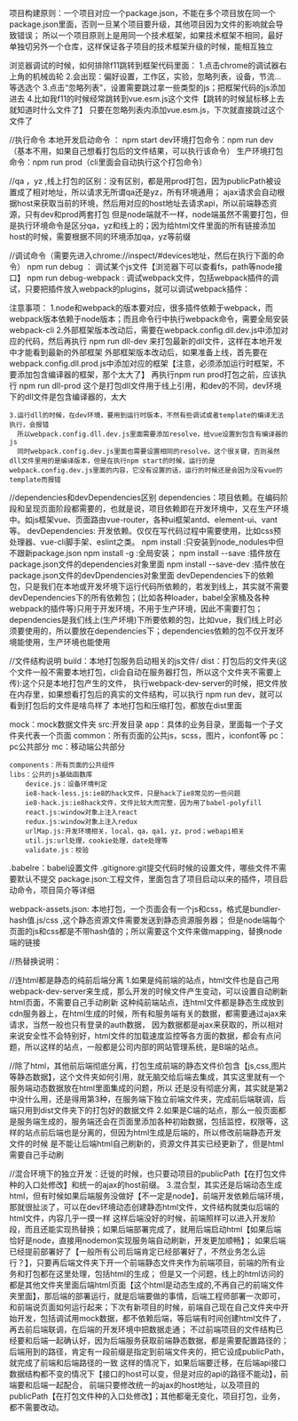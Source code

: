 项目构建原则：一个项目对应一个package.json，不能在多个项目放在同一个package.json里面，否则一旦某个项目要升级，其他项目因为文件的影响就会导致错误；
            所以一个项目原则上是用同一个技术框架，如果技术框架不相同，最好单独切另外一个仓库，这样保证各子项目的技术框架升级的时候，能相互独立



浏览器调试的时候，如何排除f11跳转到框架代码里面：
    1.点击chrome的调试器右上角的机械齿轮
    2.会出现：偏好设置，工作区，实验，忽略列表，设备，节流...等选选个
    3.点击“忽略列表”，设置需要跳过拿一些类型的js；把框架代码的js添加进去
    4.比如我f11的时候经常跳转到vue.esm.js这个文件【跳转的时候鼠标移上去就知道时什么文件了】
      只要在忽略列表内添加vue.esm.js，下次就直接跳过这个文件了



//执行命令
本地开发启动命令 ： npm start
dev环境打包命令：npm run dev（基本不用，如果自己想看打包后的文件结果，可以执行该命令）
生产环境打包命令：npm run prod（cli里面会自动执行这个打包命令）


//qa ，yz ,线上打包的区别：没有区别，都是用prod打包，因为publicPath被设置成了相对地址，所以请求无所谓qa还是yz，所有环境通用；
  ajax请求会自动根据host来获取当前的环境，然后用对应的host地址去请求api，所以前端静态资源，只有dev和prod两套打包
  但是node端就不一样，node端虽然不需要打包，但是执行环境命令是区分qa，yz和线上的；因为给html文件里面的所有链接添加host的时候，需要根据不同的环境添加qa，yz等前缀



//调试命令（需要先进入chrome://inspect/#devices地址，然后在执行下面的命令）
npm run debug ： 调试某个js文件【浏览器下可以查看fs，path等node接口】 
npm run debug-webpack : 调试webpack文件，包括webpack插件的调试，只要把插件放入webpack的plugins，就可以调试webpack插件：



注意事项：
    1.node和webpack的版本要对应，很多插件依赖于webpack，而webpack版本依赖于node版本；而且命令行中执行webpack命令，需要全局安装webpack-cli
    2.外部框架版本改动后，需要在webpack.config.dll.dev.js中添加对应的代码，然后再执行 npm run dll-dev  来打包最新的dll文件，这样在本地开发中才能看到最新的外部框架
        外部框架版本改动后，如果准备上线，首先要在webpack.config.dll.prod.js中添加对应的框架【注意，必须添加运行时框架，不要添加包含编译器的框架，那个太大了】
        再执行npm run prod打包之前，应该执行 npm run dll-prod 这个是打包dll文件用于线上引用，和dev的不同，dev环境下的dll文件是包含编译器的，太大

    3.运行dll的时候，在dev环境，要用到运行时版本，不然有些调试或者template的编译无法执行，会报错
      所以webpack.config.dll.dev.js里面需要添加resolve，给vue设置到包含有编译器的js
      同时webpack.config.dev.js里面也需要设置相同的resolve，这个很关键，否则虽然dll文件里用的是编译版本，但是在执行npm start的时候，运行的是webpack.config.dev.js里面的内容，它没有设置的话，运行的时候还是会因为没有vue的template而报错


//dependencies和devDependencies区别
dependencies：项目依赖。在编码阶段和呈现页面阶段都需要的，也就是说，项目依赖即在开发环境中，又在生产环境中。如js框架vue、页面路由vue-router，各种ui框架antd、element-ui、vant等。
devDependencies: 开发依赖。仅仅在写代码过程中需要使用，比如css预处理器、vue-cli脚手架、eslint之类。
npm install :只安装到node_nodules中但不跟新package.json
npm install -g :全局安装；
npm install --save :插件放在package.json文件的dependencies对象里面
npm install --save-dev :插件放在package.json文件的devDpendencies对象里面
devDependencies下的依赖包，只是我们在本地或开发坏境下运行代码所依赖的，若发到线上，其实就不需要devDependencies下的所有依赖包；(比如各种loader，babel全家桶及各种webpack的插件等)只用于开发环境，不用于生产环境，因此不需要打包；
dependencies是我们线上(生产坏境)下所要依赖的包，比如vue，我们线上时必须要使用的，所以要放在dependencies下；dependencies依赖的包不仅开发环境能使用，生产环境也能使用





//文件结构说明
build：本地打包服务启动相关的js文件/
dist：打包后的文件夹(这个文件一般不需要本地打包，cli会自动在服务器打包，所以这个文件夹不需要上传):这个只是本地打包产生的文件，
      执行webpack-dev-server的时候，把文件放在内存里，如果想看打包后的真实的文件结构，可以执行 npm run dev，就可以看到打包后的文件是啥鸟样了
      本地打包和压缩打包，都放在dist里面
      
mock：mock数据文件夹
src:开发目录
    app：具体的业务目录，里面每一个子文件夹代表一个页面
    common：所有页面的公共js，scss，图片，iconfont等
        pc：pc公共部分
        mc：移动端公共部分

    components：所有页面的公共组件
    libs：公共的js基础函数库
        device.js：设备环境判定
        ie8-hack-less.js:ie8的hack文件，只是hack了ie8常见的一些问题
        ie8-hack.js:ie8hack文件，文件比较大而完整，因为用了babel-polyfill
        react.js:window对象上注入react
        redux.js:window对象上注入redux
        urlMap.js:开发环境相关，local，qa，qa1，yz，prod；webapi相关
        util.js:url处理，cookie处理，date处理等
        validate.js：校验


.babelre：babel设置文件
.gitignore:git提交代码时候的设置文件，哪些文件不需要默认不提交
package.json:工程文件，里面包含了项目启动以来的插件，项目启动命令，项目简介等详细

webpack-assets.json:
    本地打包，一个页面会有一个js和css，格式是bundler-hash值.js/css ,这个静态资源文件需要发送到静态资源服务器；
    但是node端每个页面的js和css都是不带hash值的；所以需要这个文件来做mapping，替换node端的链接





//热替换说明：

//连html都是静态的纯前后端分离
1.如果是纯前端的站点，html文件也是自己用webpack-dev-server来生成，那么开发的时候文件产生变动，可以设置自动刷新html页面，不需要自己手动刷新
这种纯前端站点，连html文件都是静态生成放到cdn服务器上，在html生成的时候，所有和服务端有关的数据，都需要通过ajax来请求，当然一般也只有登录的auth数据，
因为数据都是ajax来获取的，所以相对来说安全性不会特别好，html文件的加载速度监控等各方面的数据，都会有点问题，所以这样的站点，一般都是公司内部的网站管理系统，是B端的站点。


//除了html，其他前后端彻底分离，打包生成前端的静态文件价包含【js,css,图片等静态数据】，这个文件夹如何引用，就无脑交给后端去集成，其实这里就有一个服务端动态数据放在html里面集成的问题，所以
  还是没有彻底分离，其实就是第2中没什么用，还是得用第3种，在服务端下独立前端文件夹，完成前后端联调，后端只用到dist文件夹下的打包好的数据文件
2.如果是C端的站点，那么一般页面都是服务端生成的，服务端还会在页面里添加各种初始数据，包括监控，权限等，这样的站点前后端也是分离的，但因为html生成是后端的，所以修改前端静态开发文件的时候
  是不能让后端html自己刷新的，资源文件其实已经更新了，但是html需要自己手动刷

//混合环境下的独立开发：迁徙的时候，也只要动项目的publicPath【在打包文件种的入口处修改】和统一的ajax的host前缀。
3.混合型，其实还是后端动态生成html，但有时候如果后端服务没做好【不一定是node】，前端开发依赖后端环境，那就很扯淡了，可以在dev环境动态创建静态html文件，文件结构就类似后端的html文件，内容几乎一摸一样
  这样后端没好的时候，前端照样可以进入开发阶段，而且还能实现热替换；如果后端部署完成了，就用后端启动html【如果后端恰好是node，直接用nodemon实现服务端自动刷新，开发更加顺畅】；
  如果后端已经提前部署好了【一般所有公司后端肯定已经部署好了，不然业务怎么运行？】，只要再后端文件夹下开一个前端静态文件夹作为前端项目，前端的所有业务和打包都在这里处理，包括html的生成；
  但是又一个问题，线上的html访问的都是其他文件夹里面后端html页面【这个html是动态生成的,不再自己的前端文件夹里面】，那后端的部署运行，就是后端要做的事情，后端工程师部署一次即可，和前端说页面如何运行起来；下次有新项目的时候，前端自己现在自己文件夹中开始开发，包括调试用mock数据，都不依赖后端，等后端有时间创建html文件了，再去前后端联调，在后端的开发环境中把数据走通；
  不过前端项目的文件结构已经要和后端一起确认好，因为后端服务获取前端静态数据，都是需要配置路径的；后端用到的路径，肯定有一段前缀是指定到前端文件夹的，把它设成publicPath，就完成了前端和后端路径的一致
  这样的情况下，如果后端要迁移，在后端api接口数据结构都不变的情况下【接口的host可以变，但是对应的api的路径不能动】，前端要和后端一起配合，
  前端只要修改统一的ajax的host地址，以及项目的publicPath【在打包文件种的入口处修改】；其他都毫无变化，项目打包，业务，都不需要改动。



